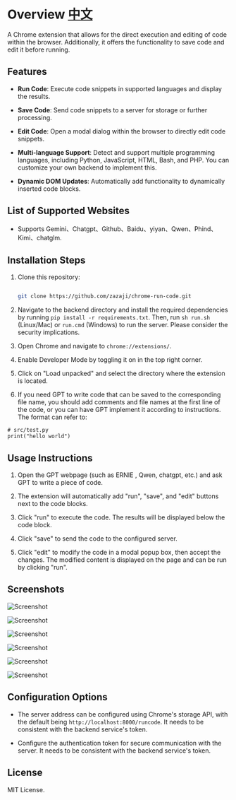# Overview [中文](readme_CN.md)

A Chrome extension that allows for the direct execution and editing of code within the browser. Additionally, it offers the functionality to save code and edit it before running.

## Features

- **Run Code**: Execute code snippets in supported languages and display the results.

- **Save Code**: Send code snippets to a server for storage or further processing.

- **Edit Code**: Open a modal dialog within the browser to directly edit code snippets.

- **Multi-language Support**: Detect and support multiple programming languages, including Python, JavaScript, HTML, Bash, and PHP. You can customize your own backend to implement this.

- **Dynamic DOM Updates**: Automatically add functionality to dynamically inserted code blocks.

## List of Supported Websites

- Supports Gemini、Chatgpt、Github、Baidu、yiyan、Qwen、Phind、Kimi、chatglm.

## Installation Steps

1. Clone this repository:

   ```bash

   git clone https://github.com/zazaji/chrome-run-code.git

   ```

2. Navigate to the backend directory and install the required dependencies by running `pip install -r requirements.txt`. Then, run `sh run.sh` (Linux/Mac) or `run.cmd` (Windows) to run the server. Please consider the security implications.

3. Open Chrome and navigate to `chrome://extensions/`.

4. Enable Developer Mode by toggling it on in the top right corner.

5. Click on "Load unpacked" and select the directory where the extension is located.

6. If you need GPT to write code that can be saved to the corresponding file name, you should add comments and file names at the first line of the code, or you can have GPT implement it according to instructions. The format can refer to:

```
# src/test.py
print("hello world")
```

## Usage Instructions

1. Open the GPT webpage (such as ERNIE , Qwen, chatgpt, etc.) and ask GPT to write a piece of code.

2. The extension will automatically add "run", "save", and "edit" buttons next to the code blocks.

3. Click "run" to execute the code. The results will be displayed below the code block.

4. Click "save" to send the code to the configured server.

5. Click "edit" to modify the code in a modal popup box, then accept the changes. The modified content is displayed on the page and can be run by clicking "run".

## Screenshots

![Screenshot](images/github.png)

![Screenshot](images/yiyan.jpg)

![Screenshot](images/qwen.jpg)

![Screenshot](images/kimi.png)

![Screenshot](images/graph.jpg)

![Screenshot](images/edit.jpg)

## Configuration Options

- The server address can be configured using Chrome's storage API, with the default being `http://localhost:8000/runcode`. It needs to be consistent with the backend service's token.

- Configure the authentication token for secure communication with the server. It needs to be consistent with the backend service's token.

## License

MIT License.
